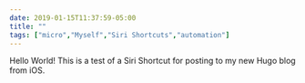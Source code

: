 ```yaml
---
date: 2019-01-15T11:37:59-05:00
title: ""
tags: ["micro","Myself","Siri Shortcuts","automation"]
---
```

Hello World! This is a test of a Siri Shortcut for posting to my new Hugo blog from iOS.
